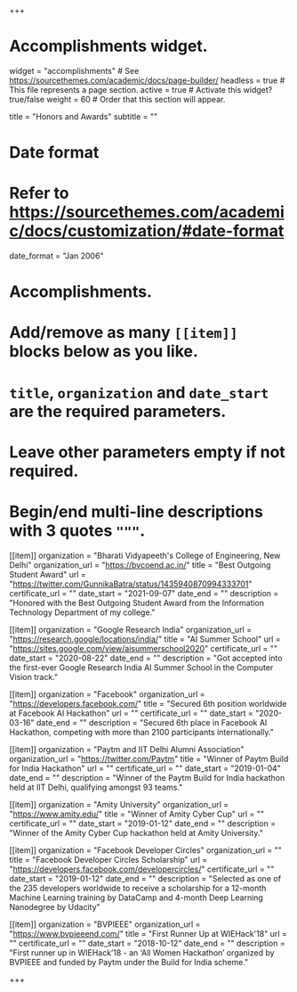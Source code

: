 +++
# Accomplishments widget.
widget = "accomplishments"  # See https://sourcethemes.com/academic/docs/page-builder/
headless = true  # This file represents a page section.
active = true  # Activate this widget? true/false
weight = 60  # Order that this section will appear.

title = "Honors and Awards"
subtitle = ""

# Date format
#   Refer to https://sourcethemes.com/academic/docs/customization/#date-format
date_format = "Jan 2006"

# Accomplishments.
#   Add/remove as many `[[item]]` blocks below as you like.
#   `title`, `organization` and `date_start` are the required parameters.
#   Leave other parameters empty if not required.
#   Begin/end multi-line descriptions with 3 quotes `"""`.

[[item]]
  organization = "Bharati Vidyapeeth's College of Engineering, New Delhi"
  organization_url = "https://bvcoend.ac.in/"
  title = "Best Outgoing Student Award"
  url = "https://twitter.com/GunnikaBatra/status/1435940870994333701"
  certificate_url = ""
  date_start = "2021-09-07"
  date_end = ""
  description = "Honored with the Best Outgoing Student Award from the Information Technology Department of my college."

[[item]]
  organization = "Google Research India"
  organization_url = "https://research.google/locations/india/"
  title = "AI Summer School"
  url = "https://sites.google.com/view/aisummerschool2020"
  certificate_url = ""
  date_start = "2020-08-22"
  date_end = ""
  description = "Got accepted into the first-ever Google Research India AI Summer School in the Computer Vision track."

[[item]]
  organization = "Facebook"
  organization_url = "https://developers.facebook.com/"
  title = "Secured 6th position worldwide at Facebook AI Hackathon"
  url = ""
  certificate_url = ""
  date_start = "2020-03-16"
  date_end = ""
  description = "Secured 6th place in Facebook AI Hackathon, competing with more than 2100 participants internationally."

[[item]]
  organization = "Paytm and  IIT Delhi Alumni Association"
  organization_url = "https://twitter.com/Paytm"
  title = "Winner of Paytm Build for India Hackathon"
  url = ""
  certificate_url = ""
  date_start = "2019-01-04"
  date_end = ""
  description = "Winner of the Paytm Build for India hackathon held at IIT Delhi, qualifying amongst 93 teams."

[[item]]
  organization = "Amity University"
  organization_url = "https://www.amity.edu/"
  title = "Winner of Amity Cyber Cup"
  url = ""
  certificate_url = ""
  date_start = "2019-01-12"
  date_end = ""
  description = "Winner of the Amity Cyber Cup hackathon held at Amity University."

[[item]]
  organization = "Facebook Developer Circles"
  organization_url = ""
  title = "Facebook Developer Circles Scholarship"
  url = "https://developers.facebook.com/developercircles/"
  certificate_url = ""
  date_start = "2019-01-12"
  date_end = ""
  description = "Selected as one of the 235 developers worldwide to receive a scholarship for a 12-month Machine Learning training by DataCamp and 4-month Deep Learning Nanodegree by Udacity"

[[item]]
  organization = "BVPIEEE"
  organization_url = "https://www.bvpieeend.com/"
  title = "First Runner Up at WIEHack'18"
  url = ""
  certificate_url = ""
  date_start = "2018-10-12"
  date_end = ""
  description = "First runner up in WIEHack’18 - an ‘All Women Hackathon’ organized by BVPIEEE and funded by Paytm under the Build for India scheme."

+++
